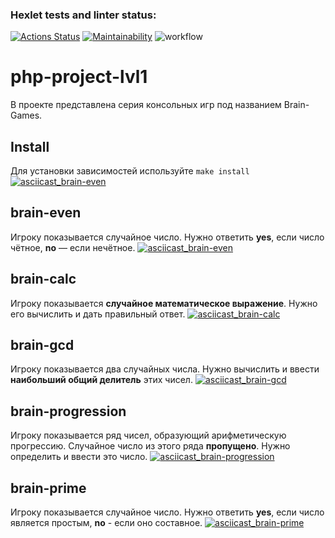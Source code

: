 ### Hexlet tests and linter status:
[![Actions Status](https://github.com/RIP-Peroni/php-project-lvl1/workflows/hexlet-check/badge.svg)](https://github.com/RIP-Peroni/php-project-lvl1/actions)
[![Maintainability](https://api.codeclimate.com/v1/badges/3dc4be9426e8dcf9e704/maintainability)](https://codeclimate.com/github/RIP-Peroni/php-project-lvl1/maintainability)
![workflow](https://github.com/RIP-Peroni/php-project-lvl1/actions/workflows/workflow.yml/badge.svg)


# php-project-lvl1
В проекте представлена серия консольных игр под названием Brain-Games.
## Install
Для установки зависимостей используйте `make install`
[![asciicast_brain-even](https://asciinema.org/a/9Yuqkm6Zp1urjQJDiJG6awNHj.png)](https://asciinema.org/a/9Yuqkm6Zp1urjQJDiJG6awNHj)
## brain-even
 Игроку показывается случайное число. Нужно ответить **yes**, если число чётное, **no** — если нечётное.
[![asciicast_brain-even](https://asciinema.org/a/oZFNHaIVdViAkZeMkCMm4xwlD.png)](https://asciinema.org/a/oZFNHaIVdViAkZeMkCMm4xwlD)
## brain-calc
Игроку показывается **случайное математическое выражение**. Нужно его вычислить и дать правильный ответ.
[![asciicast_brain-calc](https://asciinema.org/a/rUOjGrDsiWVZoqtflWtrLpmLR.png)](https://asciinema.org/a/rUOjGrDsiWVZoqtflWtrLpmLR)
## brain-gcd
Игроку показывается два случайных числа. Нужно вычислить и ввести **наибольший общий делитель** этих чисел.
[![asciicast_brain-gcd](https://asciinema.org/a/4J2ooVCOQ6fxRbjxpS9zCTjqH.png)](https://asciinema.org/a/4J2ooVCOQ6fxRbjxpS9zCTjqH)
## brain-progression
Игроку показывается ряд чисел, образующий арифметическую прогрессию. Случайное число из этого ряда **пропущено**. Нужно определить и ввести это число.
[![asciicast_brain-progression](https://asciinema.org/a/gKWHZozOLADBRURqYUX6Gnp4M.png)](https://asciinema.org/a/gKWHZozOLADBRURqYUX6Gnp4M)
## brain-prime
Игроку показывается случайное число. Нужно ответить **yes**, если число является простым, **no** - если оно составное.
[![asciicast_brain-prime](https://asciinema.org/a/lzz9KdppZ6tLKjZ6unL5T3qj9.png)](https://asciinema.org/a/lzz9KdppZ6tLKjZ6unL5T3qj9)